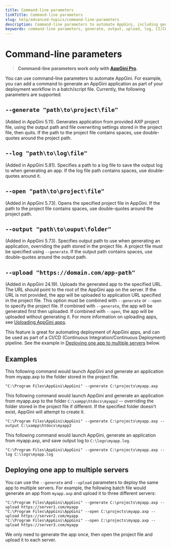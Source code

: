 ```yaml
---
title: Command-line parameters
linkTitle: Command-line parameters
slug: help/advanced-topics/command-line-parameters
description: Command-line parameters to automate AppGini, including generating apps from project files, specifying output paths, and uploading apps to servers.
keywords: command-line parameters, generate, output, upload, log, CI/CD, deployment
---
```


# Command-line parameters

> **Command-line parameters work only with [AppGini Pro](https://bigprof.com/appgini/order).**

You can use command-line parameters to automate AppGini. For example, you can add a command to generate an AppGini application as part of your deployment workflow in a batch/script file. Currently, the following parameters are supported:

## `--generate "path\to\project\file"`  

(Added in AppGini 5.11). Generates application from provided AXP project file, using the output path and file overwriting settings stored in the project file, then quits. If the path to the project file contains spaces, use double-quotes around the project path.

## `--log "path\to\log\file"`  

(Added in AppGini 5.81). Specifies a path to a log file to save the output log to when generating an app. If the log file path contains spaces, use double-quotes around it.

## `--open "path\to\project\file"`

(Added in AppGini 5.73). Opens the specified project file in AppGini. If the path to the project file contains spaces, use double-quotes around the project path.

## `--output "path\to\ouput\folder"`  

(Added in AppGini 5.73). Specifies output path to use when generating an application, overriding the path stored in the project file. A project file must be specified using `--generate`. If the output path contains spaces, use double-quotes around the output path.

## `--upload "https://domain.com/app-path"`

(Added in AppGini 24.19). Uploads the generated app to the specified URL. The URL should point to the root of the AppGini app on the server. If the URL is not provided, the app will be uploaded to application URL specified in the project file. This option must be combined with `--generate` or `--open` to specify the project file. If combined with `--generate`, the app will be generated first then uploaded. If combined with `--open`, the app will be uploaded without generating it. For more information on uploading apps, see [Uploading AppGini apps](../application-uploader.md).

This feature is great for automating deployment of AppGini apps, and can be used as part of a CI/CD (Continuous Integration/Continuous Deployment) pipeline. See the example in [Deploying one app to multiple servers](#deploying-one-app-to-multiple-servers) below.

## Examples

This following command would launch AppGini and generate an application from myapp.axp to the folder stored in the project file.

```
"C:\Program Files\AppGini\AppGini" --generate C:\projects\myapp.axp
```

This following command would launch AppGini and generate an application from myapp.axp to the folder `C:\xampp\htdocs\myapp2` -- overriding the folder stored in the project file if different. If the specified folder doesn't exist, AppGini will attempt to create it.

```
"C:\Program Files\AppGini\AppGini" --generate C:\projects\myapp.axp --output C:\xampp\htdocs\myapp2
```

This following command would launch AppGini, generate an application from myapp.axp, and save output log to `C:\logs\myapp.log`.

```
"C:\Program Files\AppGini\AppGini" --generate C:\projects\myapp.axp --log C:\logs\myapp.log
```

## Deploying one app to multiple servers

You can use the `--generate` and `--upload` parameters to deploy the same app to multiple servers. For example, the following batch file would generate an app from `myapp.axp` and upload it to three different servers:

```batch
"C:\Program Files\AppGini\AppGini" --generate C:\projects\myapp.axp --upload https://server1.com/myapp
"C:\Program Files\AppGini\AppGini" --open C:\projects\myapp.axp --upload https://server2.com/myapp
"C:\Program Files\AppGini\AppGini" --open C:\projects\myapp.axp --upload https://server3.com/myapp
```

We only need to generate the app once, then open the project file and upload it to each server.

